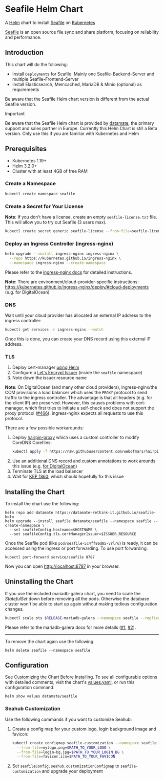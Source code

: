 # Seafile Helm Chart

A [Helm](https://helm.sh) chart to install [Seafile](https://seafile.com) on [Kubernetes](https://kubernetes.io)

[Seafile](https://seafile.com/) is an open source file sync and share platform,
focusing on reliability and performance.

## Introduction

This chart will do the following:

- Install `Deployment`s for Seafile. Mainly one Seafile-Backend-Server and multiple Seafile-Frontend-Server
- Install Elasticsearch, Memcached, MariaDB & Minio (optional) as requirements

Be aware that the Seafile Helm chart version is different from the actual Seafile version.

> [!IMPORTANT]  
> Be aware that the Seafile Helm chart is provided by [datamate](https://datamate.org), the primary support and sales partner in Europe.
> Currently this Helm Chart is still a Beta version. Only use this if you are familiar with Kubernetes and Helm

## Prerequisites

- Kubernetes 1.19+
- Helm 3.2.0+
- Cluster with at least 4GB of free RAM

### Create a Namespace

```bash
kubectl create namespace seafile
```

### Create a Secret for Your License

**Note:** If you don't have a license, create an empty `seafile-license.txt` file. This will allow you to try out Seafile (3 users max).

```bash
kubectl create secret generic seafile-license --from-file=seafile-license.txt=$PATH_TO_YOUR_LICENSE_FILE --namespace seafile
```

### Deploy an Ingress Controller (ingress-nginx)

```bash
helm upgrade --install ingress-nginx ingress-nginx \
  --repo https://kubernetes.github.io/ingress-nginx \
  --namespace ingress-nginx --create-namespace
```

Please refer to the [ingress-nginx docs](https://kubernetes.github.io/ingress-nginx/deploy/#quick-start) for detailed instructions.

**Note:** There are environment/cloud-provider-specific instructions: https://kubernetes.github.io/ingress-nginx/deploy/#cloud-deployments (e.g. for DigitalOcean)

### DNS

Wait until your cloud provider has allocated an external IP address to the ingress controller:

```bash
kubectl get services -n ingress-nginx --watch
```

Once this is done, you can create your DNS record using this external IP address.

### TLS

1. Deploy cert-manager [using Helm](https://cert-manager.io/docs/installation/helm/)
1. Configure a [Let's Encrypt Issuer](https://cert-manager.io/docs/tutorials/acme/nginx-ingress/#step-6---configure-a-lets-encrypt-issuer) (inside the `seafile` namespace)
1. Note down the issuer resource name

**Note:**
On DigitalOcean (and many other cloud providers), ingress-nginx/the CCM provisions a load balancer which uses the `PROXY` protocol to send traffic
to the ingress controller. The advantage is that all headers (e.g. for the client IP) are preserved. However, this causes problems with cert-manager,
which first tries to initiate a self-check and does not support the proxy protocol ([#466](https://github.com/cert-manager/cert-manager/issues/466)).
ingress-nginx expects all requests to use this protocol.

There are a few possible workarounds:
1. Deploy [hairpin-proxy](https://github.com/webofmars/hairpin-proxy) which uses a custom controller to modify CoreDNS Corefiles:
    ```bash
    kubectl apply -f https://raw.githubusercontent.com/webofmars/hairpin-proxy/v0.5.0/deploy.yml
    ```
2. Use an additional DNS record and custom annotations to work arounds this issue (e.g. [for DigitalOcean](https://www.digitalocean.com/community/tutorials/how-to-set-up-an-nginx-ingress-with-cert-manager-on-digitalocean-kubernetes#step-5-enabling-pod-communication-through-the-load-balancer-optional))
3. Terminate TLS at the load balancer
4. Wait for [KEP 1860](https://github.com/kubernetes/enhancements/issues/1860), which should hopefully fix this issue

## Installing the Chart

To install the chart use the following:

```console
helm repo add datamate https://datamate-rethink-it.github.io/seafile-helm
helm upgrade --install seafile datamate/seafile --namespace seafile --create-namespace \
  --set seafileConfig.hostname=$HOSTNAME \
  --set seafileConfig.tls.certManagerIssuer=$ISSUER_RESOURCE
```

Once the Seafile pod (like `pod/seafile-5c4ff86d85-vrlr6`) is ready, it can be accessed using the ingress or port forwarding.
To use port forwarding:

```console
kubectl port-forward service/seafile 8787
```

Now you can open <http://localhost:8787> in your browser.

## Uninstalling the Chart

If you use the included mariadb-galera chart, you need to scale the _StatefulSet_ down before removing all the pods. Otherwise the database cluster won't be able to start up again without making tedious configuration changes.

```bash
kubectl scale sts $RELEASE-mariadb-galera --namespace seafile --replicas=0
```

Please refer to the mariadb-galera docs for more details ([#1](https://artifacthub.io/packages/helm/bitnami/mariadb-galera#uninstalling-the-chart), [#2](https://artifacthub.io/packages/helm/bitnami/mariadb-galera#bootstraping-a-node-other-than-0)).

---

To remove the chart again use the following:

```console
helm delete seafile --namespace seafile
```

## Configuration

See [Customizing the Chart Before Installing](https://helm.sh/docs/intro/using_helm/#customizing-the-chart-before-installing).
To see all configurable options with detailed comments, visit the chart's [values.yaml](./values.yaml), or run this configuration command:

```console
helm show values datamate/seafile
```

### Seahub Customization

Use the following commands if you want to customize Seahub:

1. Create a config map for your custom logo, login background image and favicon:
    ```bash
    kubectl create configmap seafile-customization --namespace seafile \
      --from-file=mylogo.png=$PATH_TO_YOUR_LOGO \
      --from-file=login-bg.jpg=$PATH_TO_YOUR_LOGIN_BG \
      --from-file=favicon.ico=$PATH_TO_YOUR_FAVICON
    ```

2. Set `seafileConfig.seahub.customizationConfigmap` to `seafile-customization` and upgrade your deployment
